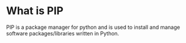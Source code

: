 # What is PIP
PIP is a package manager for python and is used to install and manage software packages/libraries written in Python.